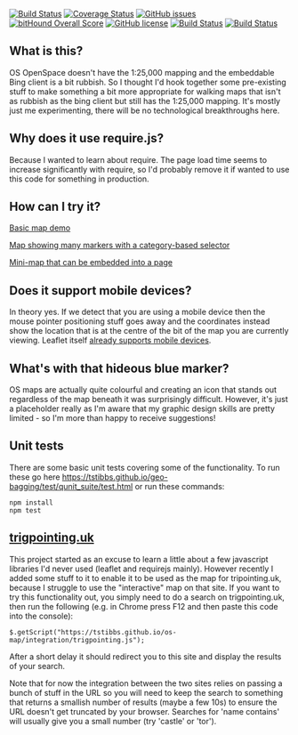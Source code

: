 [![Build Status](https://travis-ci.org/tstibbs/geo-bagging.svg?branch=master)](https://travis-ci.org/tstibbs/geo-bagging)
[![Coverage Status](https://coveralls.io/repos/github/tstibbs/geo-bagging/badge.svg?branch=master)](https://coveralls.io/github/tstibbs/geo-bagging?branch=master)
[![GitHub issues](https://img.shields.io/github/issues/tstibbs/geo-bagging.svg)](https://github.com/tstibbs/geo-bagging/issues)
[![bitHound Overall Score](https://www.bithound.io/github/tstibbs/geo-bagging/badges/score.svg)](https://www.bithound.io/github/tstibbs/geo-bagging)
[![GitHub license](https://img.shields.io/badge/license-Apache%202-blue.svg)](https://raw.githubusercontent.com/tstibbs/geo-bagging/master/LICENSE)
[![Build Status](https://saucelabs.com/buildstatus/tstibbs)](https://saucelabs.com/beta/builds/5e191601dd4c46cd9c06b041910365ed)
[![Build Status](https://saucelabs.com/browser-matrix/tstibbs.svg)](https://saucelabs.com/beta/builds/5e191601dd4c46cd9c06b041910365ed)

## What is this?
OS OpenSpace doesn't have the 1:25,000 mapping and the embeddable Bing client is a bit rubbish. So I thought I'd hook together some pre-existing stuff to make something a bit more appropriate for walking maps that isn't as rubbish as the bing client but still has the 1:25,000 mapping. It's mostly just me experimenting, there will be no technological breakthroughs here.

## Why does it use require.js?
Because I wanted to learn about require. The page load time seems to increase significantly with require, so I'd probably remove it if wanted to use this code for something in production.

## How can I try it?
[Basic map demo](https://tstibbs.github.io/geo-bagging/examples/index.html)

[Map showing many markers with a category-based selector](https://tstibbs.github.io/geo-bagging/examples/index.html?trigs=true&hills=true)

[Mini-map that can be embedded into a page](https://tstibbs.github.io/geo-bagging/examples/mini.html)

## Does it support mobile devices?
In theory yes. If we detect that you are using a mobile device then the mouse pointer positioning stuff goes away and the coordinates instead show the location that is at the centre of the bit of the map you are currently viewing. Leaflet itself [already supports mobile devices](http://leafletjs.com/examples/mobile.html).

## What's with that hideous blue marker?
OS maps are actually quite colourful and creating an icon that stands out regardless of the map beneath it was surprisingly difficult. However, it's just a placeholder really as I'm aware that my graphic design skills are pretty limited - so I'm more than happy to receive suggestions!

## Unit tests
There are some basic unit tests covering some of the functionality. To run these go here https://tstibbs.github.io/geo-bagging/test/qunit_suite/test.html or run these commands:
```
npm install
npm test
```

## [trigpointing.uk](http://trigpointing.uk)
This project started as an excuse to learn a little about a few javascript libraries I'd never used (leaflet and requirejs mainly). However recently I added some stuff to it to enable it to be used as the map for tripointing.uk, because I struggle to use the "interactive" map on that site. If you want to try this functionality out, you simply need to do a search on trigpointing.uk, then run the following (e.g. in Chrome press F12 and then paste this code into the console):
```
$.getScript("https://tstibbs.github.io/os-map/integration/trigpointing.js");
```
After a short delay it should redirect you to this site and display the results of your search.

Note that for now the integration between the two sites relies on passing a bunch of stuff in the URL so you will need to keep the search to something that returns a smallish number of results (maybe a few 10s) to ensure the URL doesn't get truncated by your browser. Searches for 'name contains' will usually give you a small number (try 'castle' or 'tor').
